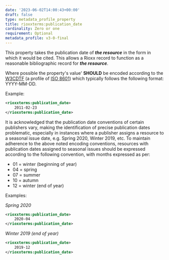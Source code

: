 ```yaml
---
date: '2023-06-02T14:00:43+00:00'
draft: false
type: metadata_profile_property
title: rioxxterms:publication_date
cardinality: Zero or one
requirement: Optional
metadata_profile: v3-0-final
---
```

This property takes the publication date of ***the resource*** in the form in which it would be cited. This allows a Rioxx record to function as a reasonable bibliographic record for ***the resource***. 

Where possible the property's value' **SHOULD** be encoded according to the [W3CDTF](https://www.w3.org/TR/NOTE-datetime) (a profile of [ISO 8601](https://www.iso.org/standard/40874.html)) which typically follows the following format: YYYY-MM-DD. 

Example:
```xml
<rioxxterms:publication_date>
    2011-02-23
</rioxxterms:publication_date>
```

It is acknowledged that the publication date conventions of certain publishers vary, making the identification of precise publication dates problematic, especially in instances where a publisher assigns a resource to a seasonal issue date, e.g. Spring 2020, Winter 2019, etc. To maintain adherence to the above noted encoding conventions, resources with publication dates assigned to seasonal issues should be expressed according to the following convention, with months expressed as per:

- 01 = winter (beginning of year)
- 04 = spring
- 07 = summer
- 10 = autumn
- 12 = winter (end of year)

Examples:

*Spring 2020*

```xml
<rioxxterms:publication_date>
    2020-04
</rioxxterms:publication_date>
```

*Winter 2019 (end of year)*

```xml
<rioxxterms:publication_date>
    2019-12
</rioxxterms:publication_date>
```


